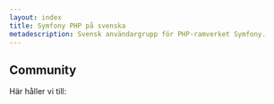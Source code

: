 ```yaml
---
layout: index
title: Symfony PHP på svenska
metadescription: Svensk användargrupp för PHP-ramverket Symfony.
---
```

## Community

Här håller vi till:
